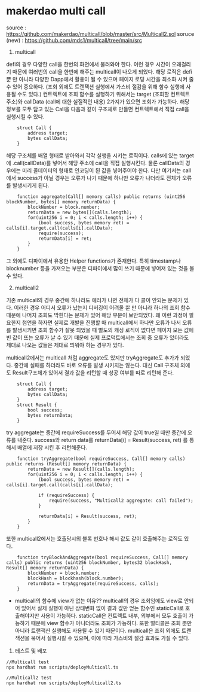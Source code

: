 # makerdao multi call
source : https://github.com/makerdao/multicall/blob/master/src/Multicall2.sol
soruce (new) : https://github.com/mds1/multicall/tree/main/src

1. multicall

defi의 경우 다양한 call을 한번의 화면에서 불러와야 한다. 이런 경우 시간이 오래걸리기 때문에 여러번의 call을 한번에 해주는 multicall이 나오게 되었다.
해당 로직은 defi 뿐 만 아니라 다양한 Dapp에서 활용이 될 수 있으며 페이지 로딩 시간을 최소화 시켜 줄 수 있어 중요하다.
(조회 외에도 트랜잭션 실행에서 가스비 절감을 위해 함수 실행에 사용될 수도 있다.)
컨트렉트에 조회 함수를 실행하기 위해서는 target (조회할 컨트렉트 주소)와 callData (call에 대한 실질적인 내용) 2가지가 있으면 조회가 가능하다.
해당 정보를 모두 담고 있는 Call을 다음과 같이 구조체로 만들면 컨트렉트에서 직접 call을 실행시킬 수 있다.
```
    struct Call {
        address target;
        bytes callData;
    }
```

해당 구조체를 배열 형태로 받아와서 각각 실행을 시키는 로직이다.
calls에 있는 target에 .call(callData)를 넣어서 해당 주소에 call을 직접 실행시킨다.
물론 callData의 경우에는 미리 콜데이터의 형태로 인코딩이 된 값을 넣어주어야 한다.
다만 여기서는 call에서 success가 아닐 경우는 오류가 나기 때문에 하나만 오류가 나더라도 전체가 오류를 발생시키게 된다.
```
    function aggregate(Call[] memory calls) public returns (uint256 blockNumber, bytes[] memory returnData) {
        blockNumber = block.number;
        returnData = new bytes[](calls.length);
        for(uint256 i = 0; i < calls.length; i++) {
            (bool success, bytes memory ret) = calls[i].target.call(calls[i].callData);
            require(success);
            returnData[i] = ret;
        }
    }
```
그 외에도 디파이에서 유용한 Helper functions가 존재한다. 특히 timestamp나 blocknumber 등을 가져오는 부분은 디파이에서 많이 쓰기 때문에 넣어져 있는 것을 볼 수 있다.

2. multicall2

기존 multicall의 경우 중간에 하나라도 에러가 나면 전체가 다 콜이 안되는 문제가 있다.
이러한 경우 어디서 오류가 났는지 디버깅이 어려울 뿐 만 아니라 하나의 조회 함수 때문에 나머지 조회도 막힌다는 문제가 있어 해당 부분이 보안되었다.
왜 이런 과정이 필요한지 첨언을 하자면 실제로 개발을 진행할 때 multicall에서 하나만 오류가 나서 오류를 발생시키면 조회 함수가 잘못 되었을 때 별도의 캐싱 로직이 없다면 페이지 모든 값에 빈 값이 뜨는 오류가 날 수 있기 때문에
실제 프로덕트에서는 조회 중 오류가 있더라도 제대로 나오는 값들은 제대로 띄워야 하는 경우가 있다.

multicall2에서는 multicall 처럼 aggregate도 있지만 tryAggregate도 추가가 되었다.
중간에 실패를 하더라도 바로 오류를 발생 시키지는 않는다.
대신 Call 구조체 외에도 Result구조체가 있어서 결과 값을 리턴할 때 성공 여부를 따로 리턴해 준다.
```
    struct Call {
        address target;
        bytes callData;
    }
    struct Result {
        bool success;
        bytes returnData;
    }
```

try aggregate는 중간에 requireSuccess를 두어서 해당 값이 true일 때만 중간에 오류를 내준다.
success와 return data를 returnData[i] = Result(success, ret) 를 통해서 배열에 저장 시킨 후 리턴해준다.
```
    function tryAggregate(bool requireSuccess, Call[] memory calls) public returns (Result[] memory returnData) {
        returnData = new Result[](calls.length);
        for(uint256 i = 0; i < calls.length; i++) {
            (bool success, bytes memory ret) = calls[i].target.call(calls[i].callData);

            if (requireSuccess) {
                require(success, "Multicall2 aggregate: call failed");
            }

            returnData[i] = Result(success, ret);
        }
    }
```

또한 multicall2에서는 호출당시의 블록 번호나 해시 값도 같이 호출해주는 로직도 있다.
```
    function tryBlockAndAggregate(bool requireSuccess, Call[] memory calls) public returns (uint256 blockNumber, bytes32 blockHash, Result[] memory returnData) {
        blockNumber = block.number;
        blockHash = blockhash(block.number);
        returnData = tryAggregate(requireSuccess, calls);
    }
```

* multicall의 함수에 view가 없는 이유??
multicall의 경우 조회임에도 view로 안되어 있어서 실제 실행이 아닌 상태변화 없이 결과 값만 얻는 함수인 staticCall로 호출해야지만 사용이 가능하다. staticCall은 컨트렉트 내부, 외부에서 모두 호출이 가능하기 때문에 view 함수가 아니더라도 조회가 가능하다. 또한 멀티콜은 조회 뿐만 아니라 트랜잭션 실행해도 사용될 수 있기 때문이다. multicall은 조회 외에도 트랜잭션을 묶어서 실행시킬 수 있으며, 이에 따라 가스비의 절감 효과도 가질 수 있다. 

1. 테스트 및 배포
```
//Multicall test
npx hardhat run scripts/deployMulticall.ts

//Multicall2 test
npx hardhat run scripts/deployMulticall2.ts
```